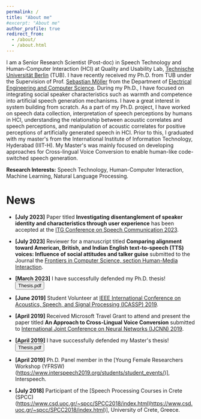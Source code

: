 ```yaml
---
permalink: /
title: "About me"
#excerpt: "About me"
author_profile: true
redirect_from: 
  - /about/
  - /about.html
---
```



I am a Senior Research Scientist (Post-doc) in Speech Technology and Human-Computer Interaction (HCI) at Quality and Usability Lab, [Technische Universität Berlin](https://www.tu-berlin.de/) (TUB). I have recently received my Ph.D. from TUB under the Supervision of Prof. [Sebastian Möller](https://www.qu.tu-berlin.de/menue/team/professur/) from the Department of [Electrical Engineering and Computer Science](https://www.eecs.tu-berlin.de/menue/fakultaet_iv/parameter/en). During my Ph.D., I have focused on integrating social speaker characteristics such as warmth and competence into artificial speech generation mechanisms. I have a great interest in system building from scratch. As a part of my Ph.D. project, I have worked on speech data collection, interpretation of speech perceptions by humans in HCI, understanding the relationship between acoustic correlates and speech perceptions, and manipulation of acoustic correlates for positive perceptions of artificially generated speech in HCI. Prior to this, I graduated with my master's from the International Institute of Information Technology, Hyderabad (IIIT-H). My Master's was mainly focused on developing approaches for Cross-lingual Voice Conversion to enable human-like code-switched speech generation.


**Research Interests:** Speech Technology, Human-Computer Interaction, Machine Learning, Natural Language Processing. <br/>
 
 


News
======
- **[July 2023]** Paper titled **Investigating disentanglement of speaker identity and characteristics through
user experience** has been accepted at the [ITG Conference on Speech Communication 2023](https://www.iks.rwth-aachen.de/institut/veranstaltungen/itg-conference-on-speech-communication-2023/).

- **[July 2023]** Reviewer for a manuscript titled **Comparing alignment toward American, British, and Indian English text-to-speech (TTS) voices: Influence of social attitudes and talker guise** submitted to the Journal the [Frontiers in Computer Science, section Human-Media Interaction](https://www.frontiersin.org/articles/10.3389/fcomp.2023.1204211/full?&utm_source=Email_to_rerev_&utm_medium=Email&utm_content=T1_11.5e5_reviewer&utm_campaign=Email_publication&journalName=Frontiers_in_Computer_Science&id=1204211).

- **[March 2023]** I have successfully defended my Ph.D. thesis! <button onclick="window.location.href='https://depositonce.tu-berlin.de/items/2c087d55-f28f-4f8b-a6ac-eb89032aaedf';">Thesis.pdf</button>

- **[June 2019]** Student Volunteer at [IEEE International Conference on Acoustics, Speech, and Signal Processing (ICASSP) 2019](https://www.2019.ieeeicassp.org/2019.ieeeicassp.org/index.html).


- **[April 2019]** Received Microsoft Travel Grant to attend and present the paper titled **An Approach to Cross-Lingual Voice Conversion** submitted to  [International Joint Conference on Neural Networks (IJCNN) 2019](http://www.wikicfp.com/cfp/servlet/event.showcfp?eventid=78918&copyownerid=105620).

- **[April 2019]** I have successfully defended my Master's thesis! <button onclick="window.location.href='https://web2py.iiit.ac.in/research_centres/publications/view_publication/mastersthesis/690';">Thesis.pdf</button>

- **[April 2019]** Ph.D. Panel member in the [Young Female Researchers Workshop (YFRSW) (https://www.interspeech2019.org/students/student_events/)], Interspeech.

- **[July 2018]** Participant of the [Speech Processing Courses in Crete (SPCC)(https://www.csd.uoc.gr/~spcc/SPCC2018/index.html)https://www.csd.uoc.gr/~spcc/SPCC2018/index.html)], University of Crete, Greece.
